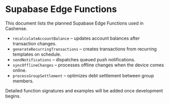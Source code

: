 # Supabase Edge Functions

This document lists the planned Supabase Edge Functions used in Cashense.

- `recalculateAccountBalance` – updates account balances after transaction changes.
- `generateRecurringTransactions` – creates transactions from recurring templates on schedule.
- `sendNotifications` – dispatches queued push notifications.
- `syncOfflineChanges` – processes offline changes when the device comes online.
- `processGroupSettlement` – optimizes debt settlement between group members.

Detailed function signatures and examples will be added once development begins.


